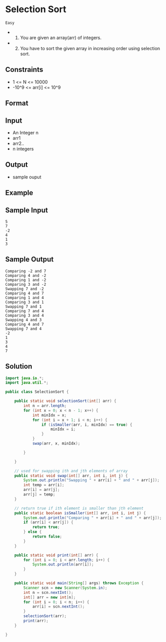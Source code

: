 # Selection Sort

`Easy`

- 1. You are given an array(arr) of integers.
- 2. You have to sort the given array in increasing order using selection sort.

## Constraints

- 1 <= N <= 10000
- -10^9 <= arr[i] <= 10^9

## Format

## Input

- An Integer n
- arr1
- arr2..
- n integers

## Output

- sample ouput

## Example

## Sample Input

```
5
7
-2
4
1
3
```

## Sample Output

```
Comparing -2 and 7
Comparing 4 and -2
Comparing 1 and -2
Comparing 3 and -2
Swapping 7 and -2
Comparing 4 and 7
Comparing 1 and 4
Comparing 3 and 1
Swapping 7 and 1
Comparing 7 and 4
Comparing 3 and 4
Swapping 4 and 3
Comparing 4 and 7
Swapping 7 and 4
-2
1
3
4
7
```

## Solution

```java
import java.io.*;
import java.util.*;

public class SelectionSort {

    public static void selectionSort(int[] arr) {
        int n = arr.length;
        for (int x = 0; x < n - 1; x++) {
            int minIdx = x;
            for (int i = x + 1; i < n; i++) {
                if (isSmaller(arr, i, minIdx) == true) {
                    minIdx = i;
                }
            }
            swap(arr, x, minIdx);

        }

    }

    // used for swapping ith and jth elements of array
    public static void swap(int[] arr, int i, int j) {
        System.out.println("Swapping " + arr[i] + " and " + arr[j]);
        int temp = arr[i];
        arr[i] = arr[j];
        arr[j] = temp;
    }

    // return true if ith element is smaller than jth element
    public static boolean isSmaller(int[] arr, int i, int j) {
        System.out.println("Comparing " + arr[i] + " and " + arr[j]);
        if (arr[i] < arr[j]) {
            return true;
        } else {
            return false;
        }
    }

    public static void print(int[] arr) {
        for (int i = 0; i < arr.length; i++) {
            System.out.println(arr[i]);
        }
    }

    public static void main(String[] args) throws Exception {
        Scanner scn = new Scanner(System.in);
        int n = scn.nextInt();
        int[] arr = new int[n];
        for (int i = 0; i < n; i++) {
            arr[i] = scn.nextInt();
        }
        selectionSort(arr);
        print(arr);
    }

}
```
